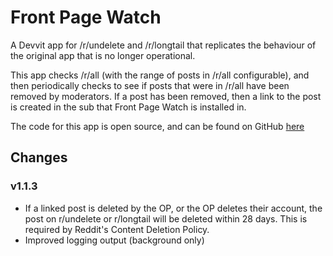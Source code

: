 # Front Page Watch

A Devvit app for /r/undelete and /r/longtail that replicates the behaviour of the original app that is no longer operational.

This app checks /r/all (with the range of posts in /r/all configurable), and then periodically checks to see if posts that were in /r/all have been removed by moderators. If a post has been removed, then a link to the post is created in the sub that Front Page Watch is installed in.

The code for this app is open source, and can be found on GitHub [here](https://github.com/fsvreddit/front-page-watch)

## Changes

### v1.1.3

* If a linked post is deleted by the OP, or the OP deletes their account, the post on r/undelete or r/longtail will be deleted within 28 days. This is required by Reddit's Content Deletion Policy.
* Improved logging output (background only)
